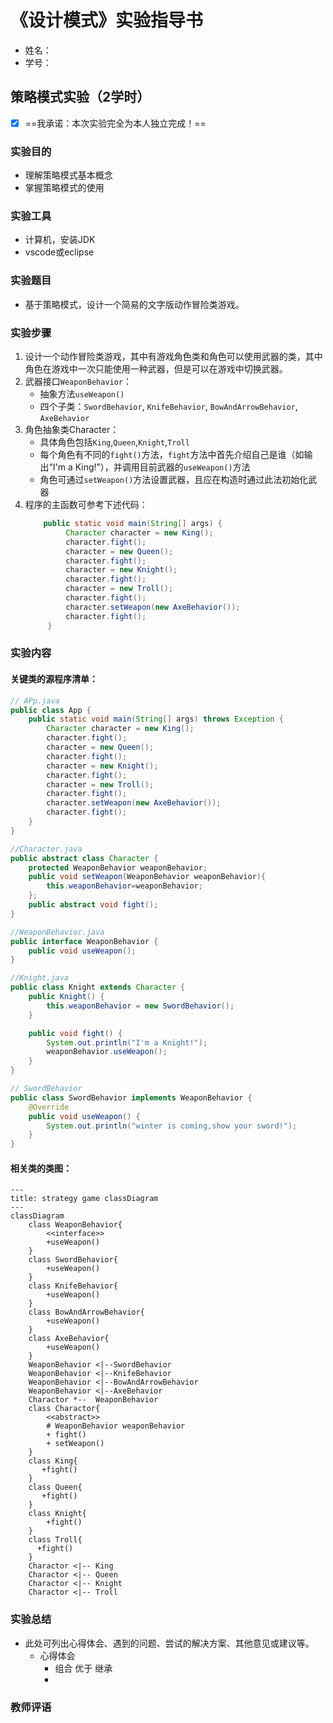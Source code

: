 # 《设计模式》实验指导书

- 姓名：
- 学号：

## 策略模式实验（2学时）

- [x] ==我承诺：本次实验完全为本人独立完成！==

### 实验目的

- 理解策略模式基本概念
- 掌握策略模式的使用

### 实验工具

- 计算机，安装JDK
- vscode或eclipse

### 实验题目

- 基于策略模式，设计一个简易的文字版动作冒险类游戏。

### 实验步骤

1. 设计一个动作冒险类游戏，其中有游戏角色类和角色可以使用武器的类，其中角色在游戏中一次只能使用一种武器，但是可以在游戏中切换武器。
2. 武器接口`WeaponBehavior`：
   - 抽象方法`useWeapon()`
   - 四个子类：`SwordBehavior`, `KnifeBehavior`, `BowAndArrowBehavior`, `AxeBehavior`
3. 角色抽象类Character：
   - 具体角色包括`King`,`Queen`,`Knight`,`Troll`
   - 每个角色有不同的`fight()`方法，`fight`方法中首先介绍自己是谁（如输出“I'm a King!”），并调用目前武器的`useWeapon()`方法
   - 角色可通过`setWeapon()`方法设置武器，且应在构造时通过此法初始化武器
4. 程序的主函数可参考下述代码：
   ```java
       public static void main(String[] args) {
            Character character = new King();
            character.fight();
            character = new Queen();
            character.fight();
            character = new Knight();
            character.fight();
            character = new Troll();
            character.fight();
            character.setWeapon(new AxeBehavior());
            character.fight();
        }
   ```

### 实验内容

#### 关键类的源程序清单：

```java
// APp.java
public class App {
    public static void main(String[] args) throws Exception {
        Character character = new King();
        character.fight();
        character = new Queen();
        character.fight();
        character = new Knight();
        character.fight();
        character = new Troll();
        character.fight();
        character.setWeapon(new AxeBehavior());
        character.fight();
    }
}
```

```java
//Character.java
public abstract class Character {
    protected WeaponBehavior weaponBehavior;
    public void setWeapon(WeaponBehavior weaponBehavior){
        this.weaponBehavior=weaponBehavior;
    };
    public abstract void fight();
}
```

```java
//WeaponBehavior.java
public interface WeaponBehavior {
    public void useWeapon();
}
```
```java
//Knight.java
public class Knight extends Character {
    public Knight() {
        this.weaponBehavior = new SwordBehavior();
    }

    public void fight() {
        System.out.println("I'm a Knight!");
        weaponBehavior.useWeapon();
    }
}
```

```java
// SwordBehavior
public class SwordBehavior implements WeaponBehavior {
    @Override
    public void useWeapon() {
        System.out.println("winter is coming,show your sword!");
    }
}

```
#### 相关类的类图：
```mermaid
---
title: strategy game classDiagram
---
classDiagram
    class WeaponBehavior{
        <<interface>>
        +useWeapon()
    }
    class SwordBehavior{
        +useWeapon()
    }
    class KnifeBehavior{
        +useWeapon()
    }
    class BowAndArrowBehavior{
        +useWeapon()
    }
    class AxeBehavior{
        +useWeapon()
    }
    WeaponBehavior <|--SwordBehavior
    WeaponBehavior <|--KnifeBehavior
    WeaponBehavior <|--BowAndArrowBehavior
    WeaponBehavior <|--AxeBehavior
    Charactor *--  WeaponBehavior
    class Charactor{
        <<abstract>>
        # WeaponBehavior weaponBehavior 
        + fight()
        + setWeapon()
    }
    class King{
       +fight()
    }
    class Queen{
       +fight()
    }
    class Knight{
        +fight()
    }
    class Troll{
      +fight()
    }
    Charactor <|-- King
    Charactor <|-- Queen
    Charactor <|-- Knight
    Charactor <|-- Troll

```
### 实验总结

- 此处可列出心得体会、遇到的问题、尝试的解决方案、其他意见或建议等。
  - 心得体会
    - 组合 优于 继承
    - 

### 教师评语

